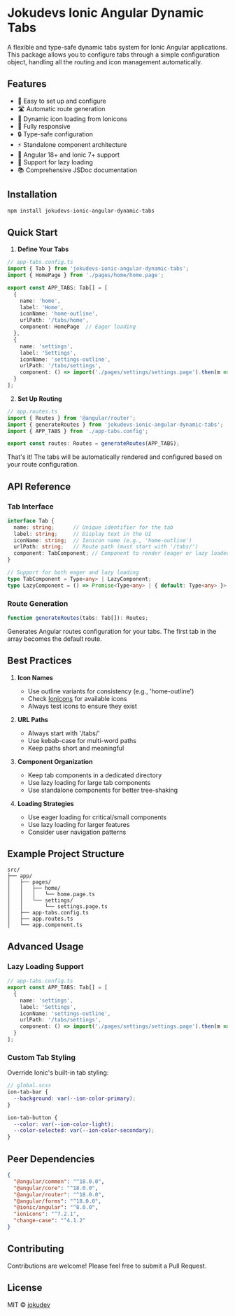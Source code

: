 # Jokudevs Ionic Angular Dynamic Tabs

A flexible and type-safe dynamic tabs system for Ionic Angular applications. This package allows you to configure tabs through a simple configuration object, handling all the routing and icon management automatically.

## Features

- 🚀 Easy to set up and configure
- 🛣️ Automatic route generation
- 🎨 Dynamic icon loading from Ionicons
- 📱 Fully responsive
- 🔒 Type-safe configuration
- ⚡ Standalone component architecture
- 💪 Angular 18+ and Ionic 7+ support
- 🔄 Support for lazy loading
- 📚 Comprehensive JSDoc documentation

## Installation

```bash
npm install jokudevs-ionic-angular-dynamic-tabs
```

## Quick Start

1. **Define Your Tabs**

```typescript
// app-tabs.config.ts
import { Tab } from 'jokudevs-ionic-angular-dynamic-tabs';
import { HomePage } from './pages/home/home.page';

export const APP_TABS: Tab[] = [
  {
    name: 'home',
    label: 'Home',
    iconName: 'home-outline',
    urlPath: '/tabs/home',
    component: HomePage  // Eager loading
  },
  {
    name: 'settings',
    label: 'Settings',
    iconName: 'settings-outline',
    urlPath: '/tabs/settings',
    component: () => import('./pages/settings/settings.page').then(m => m.SettingsPage)  // Lazy loading
  }
];
```

2. **Set Up Routing**

```typescript
// app.routes.ts
import { Routes } from '@angular/router';
import { generateRoutes } from 'jokudevs-ionic-angular-dynamic-tabs';
import { APP_TABS } from './app-tabs.config';

export const routes: Routes = generateRoutes(APP_TABS);
```

That's it! The tabs will be automatically rendered and configured based on your route configuration.

## API Reference

### Tab Interface

```typescript
interface Tab {
  name: string;      // Unique identifier for the tab
  label: string;     // Display text in the UI
  iconName: string;  // Ionicon name (e.g., 'home-outline')
  urlPath: string;   // Route path (must start with '/tabs/')
  component: TabComponent; // Component to render (eager or lazy loaded)
}

// Support for both eager and lazy loading
type TabComponent = Type<any> | LazyComponent;
type LazyComponent = () => Promise<Type<any> | { default: Type<any> }>;
```

### Route Generation

```typescript
function generateRoutes(tabs: Tab[]): Routes;
```

Generates Angular routes configuration for your tabs. The first tab in the array becomes the default route.

## Best Practices

1. **Icon Names**
   - Use outline variants for consistency (e.g., 'home-outline')
   - Check [Ionicons](https://ionic.io/ionicons) for available icons
   - Always test icons to ensure they exist

2. **URL Paths**
   - Always start with '/tabs/'
   - Use kebab-case for multi-word paths
   - Keep paths short and meaningful

3. **Component Organization**
   - Keep tab components in a dedicated directory
   - Use lazy loading for large tab components
   - Use standalone components for better tree-shaking

4. **Loading Strategies**
   - Use eager loading for critical/small components
   - Use lazy loading for larger features
   - Consider user navigation patterns

## Example Project Structure

```
src/
├── app/
│   ├── pages/
│   │   ├── home/
│   │   │   └── home.page.ts
│   │   └── settings/
│   │       └── settings.page.ts
│   ├── app-tabs.config.ts
│   ├── app.routes.ts
│   └── app.component.ts
```

## Advanced Usage

### Lazy Loading Support

```typescript
// app-tabs.config.ts
export const APP_TABS: Tab[] = [
  {
    name: 'settings',
    label: 'Settings',
    iconName: 'settings-outline',
    urlPath: '/tabs/settings',
    component: () => import('./pages/settings/settings.page').then(m => m.SettingsPage)
  }
];
```

### Custom Tab Styling

Override Ionic's built-in tab styling:

```scss
// global.scss
ion-tab-bar {
  --background: var(--ion-color-primary);
}

ion-tab-button {
  --color: var(--ion-color-light);
  --color-selected: var(--ion-color-secondary);
}
```

## Peer Dependencies

```json
{
  "@angular/common": "^18.0.0",
  "@angular/core": "^18.0.0",
  "@angular/router": "^18.0.0",
  "@angular/forms": "^18.0.0",
  "@ionic/angular": "^8.0.0",
  "ionicons": "^7.2.1",
  "change-case": "^4.1.2"
}
```

## Contributing

Contributions are welcome! Please feel free to submit a Pull Request.

## License

MIT © [jokudev](https://github.com/jokudev)
